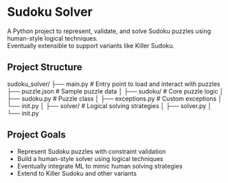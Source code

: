 # Sudoku Solver

A Python project to represent, validate, and solve Sudoku puzzles using human-style logical techniques.  
Eventually extensible to support variants like Killer Sudoku.

## Project Structure
sudoku_solver/
├── main.py # Entry point to load and interact with puzzles
├── puzzle.json # Sample puzzle data
│
├── sudoku/ # Core puzzle logic
│ ├── sudoku.py # Puzzle class
│ ├── exceptions.py # Custom exceptions
│ └── init.py
│
├── solver/ # Logical solving strategies
│ ├── solver.py
│ └── init.py

## Project Goals
- Represent Sudoku puzzles with constraint validation  
- Build a human-style solver using logical techniques  
- Eventually integrate ML to mimic human solving strategies  
- Extend to Killer Sudoku and other variants  
